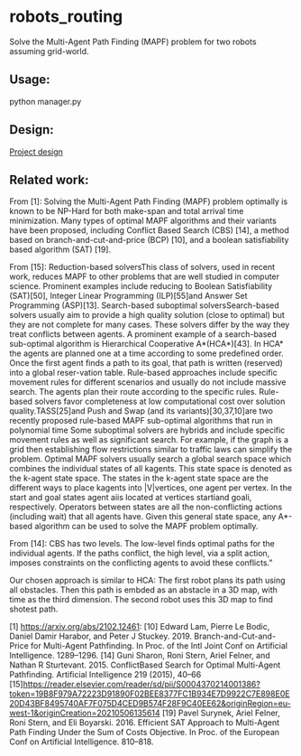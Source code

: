 # robots_routing

Solve the Multi-Agent Path Finding (MAPF) problem for two robots assuming grid-world.

## Usage: ## 
python manager.py

## Design: ##
[Project design](https://refaev.github.com/robots_routing//images/design.png)

## Related work: ##

From [1]:
Solving the Multi-Agent Path Finding (MAPF) problem optimally is known to be NP-Hard for both make-span and total arrival time minimization. 
Many types of optimal MAPF algorithms and their variants have been proposed, including Conflict Based Search (CBS) [14], a method based on branch-and-cut-and-price (BCP) [10], and a boolean satisfiability based algorithm (SAT) [19].

From [15]: 
Reduction-based solversThis class of solvers, used in recent work, reduces MAPF to other problems that are well studied in computer science. Prominent examples include reducing to Boolean Satisfiability (SAT)[50], Integer Linear Programming (ILP)[55]and Answer Set Programming (ASP)[13].
Search-based suboptimal solversSearch-based solvers usually aim to provide a high quality solution (close to optimal) but they are not complete for many cases. These solvers differ by the way they treat conflicts between agents. A prominent example of a search-based sub-optimal algorithm is Hierarchical Cooperative A*(HCA*)[43]. In HCA* the agents are planned one at a time according to some predefined order. Once the first agent finds a path to its goal, that path is written (reserved) into a global reser-vation table.
Rule-based approaches include specific movement rules for different scenarios and usually do not include massive search. The agents plan their route according to the specific rules. Rule-based solvers favor completeness at low computational cost over solution quality.TASS[25]and Push and Swap (and its variants)[30,37,10]are two recently proposed rule-based MAPF sub-optimal algorithms that run in polynomial time
Some suboptimal solvers are hybrids and include specific movement rules as well as significant search. For example, if the graph is a grid then establishing flow restrictions similar to traffic laws can simplify the problem.
Optimal MAPF solvers usually search a global search space which combines the individual states of all kagents. This state space is denoted as the k-agent state space. The states in the k-agent state space are the different ways to place kagents into |V|vertices, one agent per vertex. In the start and goal states agent aiis located at vertices startiand goali, respectively. Operators between states are all the non-conflicting actions (including wait) that all agents have. Given this general state space, any A*-based algorithm can be used to solve the MAPF problem optimally.


From [14]:
CBS has two levels. The low-level finds optimal paths for the individual agents. If the paths conflict, the high level, via a split action, imposes constraints on the conflicting agents to avoid these conflicts.”

Our chosen approach is similar to HCA: The first robot plans its path using all obstacles. Then this path is embded as an abstacle in a 3D map, with time as the third dimension. 
The second robot uses this 3D map to find shotest path.

[1] https://arxiv.org/abs/2102.12461:
[10] Edward Lam, Pierre Le Bodic, Daniel Damir Harabor, and Peter J Stuckey. 2019. Branch-and-Cut-and-Price for Multi-Agent Pathfinding. In Proc. of the Intl Joint Conf on Artificial Intelligence. 1289–1296.
[14] Guni Sharon, Roni Stern, Ariel Felner, and Nathan R Sturtevant. 2015. ConflictBased Search for Optimal Multi-Agent Pathfinding. Artificial Intelligence 219 (2015), 40–66
[15]https://reader.elsevier.com/reader/sd/pii/S0004370214001386?token=19B8F979A72223D91890F02BEE8377FC1B934E7D9922C7E898E0E20D43BF8495740AF7F075D4CED9B574F28F9C40EE62&originRegion=eu-west-1&originCreation=20210506135614
[19] Pavel Surynek, Ariel Felner, Roni Stern, and Eli Boyarski. 2016. Efficient SAT Approach to Multi-Agent Path Finding Under the Sum of Costs Objective. In Proc. of the European Conf on Artificial Intelligence. 810–818.

